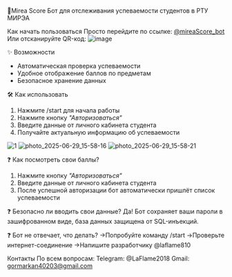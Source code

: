🤖Mirea Score
Бот для отслеживания успеваемости студентов в РТУ МИРЭА

Как начать пользоваться
Просто перейдите по ссылке: [@mireaScore_bot](https://t.me/mireaScore_bot)
Или отсканируйте QR-код:
![image](https://github.com/user-attachments/assets/fa903e3f-0a87-4650-88c9-a3421dfb69af)

✨ Возможности
- Автоматическая проверка успеваемости
- Удобное отображение баллов по предметам
- Безопасное хранение данных

🛠 Как использовать
1. Нажмите /start для начала работы 
2. Нажмите кнопку _"Авторизоваться"_
3. Введите данные от личного кабинета студента
4. Получайте актуальную информацию об успеваемости

![1](https://github.com/user-attachments/assets/fc09224a-45d6-45ef-8c48-2f751c4c702f)
![photo_2025-06-29_15-58-16](https://github.com/user-attachments/assets/22eab068-eaaa-498c-8936-1780618c5e03)
![photo_2025-06-29_15-58-21](https://github.com/user-attachments/assets/436796ee-8708-413e-bd05-ef66abf2b2c9)

❓ Как посмотреть свои баллы?
1. Нажмите кнопку _"Авторизоваться"_
2. Введите данные от личного кабинета студента
3. После успешной авторизации бот автоматически пришлёт список успеваемости

❓ Безопасно ли вводить свои данные?
Да! Бот сохраняет ваши пароли в зашифрованном виде, база данных защищена от SQL-инъекций.

❓ Бот не отвечает, что делать?
→Попробуйте команду /start
→Проверьте интернет-соединение
→Напишите разработчику @laflame810

Контакты
По всем вопросам:
Telegram: @LaFlame2018
Gmail: gormarkan40203@gmail.com
